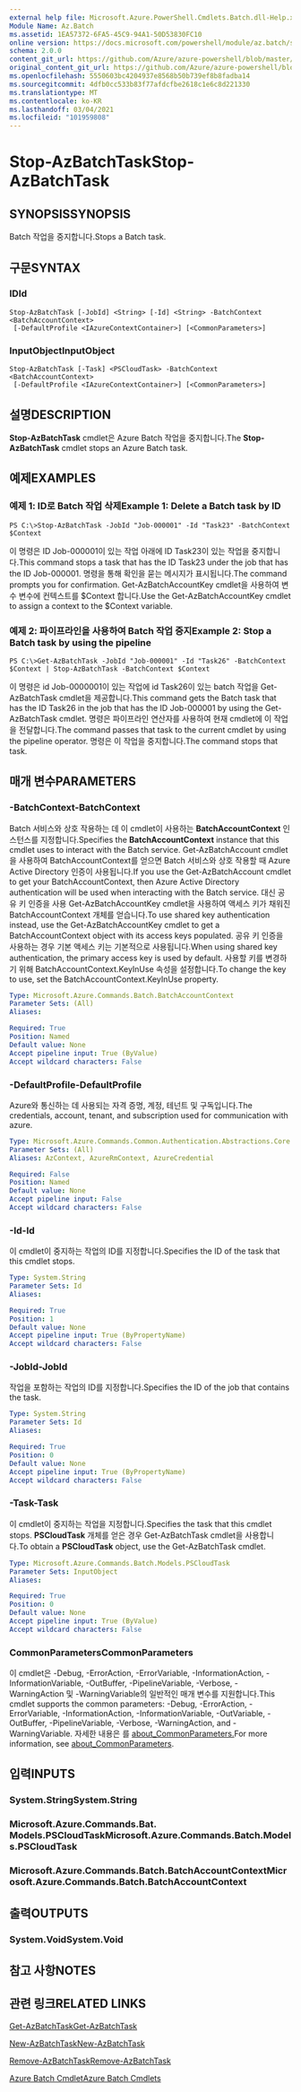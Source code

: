 ```yaml
---
external help file: Microsoft.Azure.PowerShell.Cmdlets.Batch.dll-Help.xml
Module Name: Az.Batch
ms.assetid: 1EA57372-6FA5-45C9-94A1-50D53830FC10
online version: https://docs.microsoft.com/powershell/module/az.batch/stop-azbatchtask
schema: 2.0.0
content_git_url: https://github.com/Azure/azure-powershell/blob/master/src/Batch/Batch/help/Stop-AzBatchTask.md
original_content_git_url: https://github.com/Azure/azure-powershell/blob/master/src/Batch/Batch/help/Stop-AzBatchTask.md
ms.openlocfilehash: 5550603bc4204937e8568b50b739ef8b8fadba14
ms.sourcegitcommit: 4dfb0cc533b83f77afdcfbe2618c1e6c8d221330
ms.translationtype: MT
ms.contentlocale: ko-KR
ms.lasthandoff: 03/04/2021
ms.locfileid: "101959808"
---
```

# <span data-ttu-id="e49cc-101">Stop-AzBatchTask</span><span class="sxs-lookup"><span data-stu-id="e49cc-101">Stop-AzBatchTask</span></span>

## <span data-ttu-id="e49cc-102">SYNOPSIS</span><span class="sxs-lookup"><span data-stu-id="e49cc-102">SYNOPSIS</span></span>
<span data-ttu-id="e49cc-103">Batch 작업을 중지합니다.</span><span class="sxs-lookup"><span data-stu-id="e49cc-103">Stops a Batch task.</span></span>

## <span data-ttu-id="e49cc-104">구문</span><span class="sxs-lookup"><span data-stu-id="e49cc-104">SYNTAX</span></span>

### <span data-ttu-id="e49cc-105">ID</span><span class="sxs-lookup"><span data-stu-id="e49cc-105">Id</span></span>
```
Stop-AzBatchTask [-JobId] <String> [-Id] <String> -BatchContext <BatchAccountContext>
 [-DefaultProfile <IAzureContextContainer>] [<CommonParameters>]
```

### <span data-ttu-id="e49cc-106">InputObject</span><span class="sxs-lookup"><span data-stu-id="e49cc-106">InputObject</span></span>
```
Stop-AzBatchTask [-Task] <PSCloudTask> -BatchContext <BatchAccountContext>
 [-DefaultProfile <IAzureContextContainer>] [<CommonParameters>]
```

## <span data-ttu-id="e49cc-107">설명</span><span class="sxs-lookup"><span data-stu-id="e49cc-107">DESCRIPTION</span></span>
<span data-ttu-id="e49cc-108">**Stop-AzBatchTask** cmdlet은 Azure Batch 작업을 중지합니다.</span><span class="sxs-lookup"><span data-stu-id="e49cc-108">The **Stop-AzBatchTask** cmdlet stops an Azure Batch task.</span></span>

## <span data-ttu-id="e49cc-109">예제</span><span class="sxs-lookup"><span data-stu-id="e49cc-109">EXAMPLES</span></span>

### <span data-ttu-id="e49cc-110">예제 1: ID로 Batch 작업 삭제</span><span class="sxs-lookup"><span data-stu-id="e49cc-110">Example 1: Delete a Batch task by ID</span></span>
```
PS C:\>Stop-AzBatchTask -JobId "Job-000001" -Id "Task23" -BatchContext $Context
```

<span data-ttu-id="e49cc-111">이 명령은 ID Job-000001이 있는 작업 아래에 ID Task23이 있는 작업을 중지합니다.</span><span class="sxs-lookup"><span data-stu-id="e49cc-111">This command stops a task that has the ID Task23 under the job that has the ID Job-000001.</span></span>
<span data-ttu-id="e49cc-112">명령을 통해 확인을 묻는 메시지가 표시됩니다.</span><span class="sxs-lookup"><span data-stu-id="e49cc-112">The command prompts you for confirmation.</span></span>
<span data-ttu-id="e49cc-113">Get-AzBatchAccountKey cmdlet을 사용하여 변수 변수에 컨텍스트를 $Context 합니다.</span><span class="sxs-lookup"><span data-stu-id="e49cc-113">Use the Get-AzBatchAccountKey cmdlet to assign a context to the $Context variable.</span></span>

### <span data-ttu-id="e49cc-114">예제 2: 파이프라인을 사용하여 Batch 작업 중지</span><span class="sxs-lookup"><span data-stu-id="e49cc-114">Example 2: Stop a Batch task by using the pipeline</span></span>
```
PS C:\>Get-AzBatchTask -JobId "Job-000001" -Id "Task26" -BatchContext $Context | Stop-AzBatchTask -BatchContext $Context
```

<span data-ttu-id="e49cc-115">이 명령은 id Job-0000001이 있는 작업에 id Task26이 있는 batch 작업을 Get-AzBatchTask cmdlet을 제공합니다.</span><span class="sxs-lookup"><span data-stu-id="e49cc-115">This command gets the Batch task that has the ID Task26 in the job that has the ID Job-000001 by using the Get-AzBatchTask cmdlet.</span></span>
<span data-ttu-id="e49cc-116">명령은 파이프라인 연산자를 사용하여 현재 cmdlet에 이 작업을 전달합니다.</span><span class="sxs-lookup"><span data-stu-id="e49cc-116">The command passes that task to the current cmdlet by using the pipeline operator.</span></span>
<span data-ttu-id="e49cc-117">명령은 이 작업을 중지합니다.</span><span class="sxs-lookup"><span data-stu-id="e49cc-117">The command stops that task.</span></span>

## <span data-ttu-id="e49cc-118">매개 변수</span><span class="sxs-lookup"><span data-stu-id="e49cc-118">PARAMETERS</span></span>

### <span data-ttu-id="e49cc-119">-BatchContext</span><span class="sxs-lookup"><span data-stu-id="e49cc-119">-BatchContext</span></span>
<span data-ttu-id="e49cc-120">Batch 서비스와 상호 작용하는 데 이 cmdlet이 사용하는 **BatchAccountContext** 인스턴스를 지정합니다.</span><span class="sxs-lookup"><span data-stu-id="e49cc-120">Specifies the **BatchAccountContext** instance that this cmdlet uses to interact with the Batch service.</span></span>
<span data-ttu-id="e49cc-121">Get-AzBatchAccount cmdlet을 사용하여 BatchAccountContext를 얻으면 Batch 서비스와 상호 작용할 때 Azure Active Directory 인증이 사용됩니다.</span><span class="sxs-lookup"><span data-stu-id="e49cc-121">If you use the Get-AzBatchAccount cmdlet to get your BatchAccountContext, then Azure Active Directory authentication will be used when interacting with the Batch service.</span></span> <span data-ttu-id="e49cc-122">대신 공유 키 인증을 사용 Get-AzBatchAccountKey cmdlet을 사용하여 액세스 키가 채워진 BatchAccountContext 개체를 얻습니다.</span><span class="sxs-lookup"><span data-stu-id="e49cc-122">To use shared key authentication instead, use the Get-AzBatchAccountKey cmdlet to get a BatchAccountContext object with its access keys populated.</span></span> <span data-ttu-id="e49cc-123">공유 키 인증을 사용하는 경우 기본 액세스 키는 기본적으로 사용됩니다.</span><span class="sxs-lookup"><span data-stu-id="e49cc-123">When using shared key authentication, the primary access key is used by default.</span></span> <span data-ttu-id="e49cc-124">사용할 키를 변경하기 위해 BatchAccountContext.KeyInUse 속성을 설정합니다.</span><span class="sxs-lookup"><span data-stu-id="e49cc-124">To change the key to use, set the BatchAccountContext.KeyInUse property.</span></span>

```yaml
Type: Microsoft.Azure.Commands.Batch.BatchAccountContext
Parameter Sets: (All)
Aliases:

Required: True
Position: Named
Default value: None
Accept pipeline input: True (ByValue)
Accept wildcard characters: False
```

### <span data-ttu-id="e49cc-125">-DefaultProfile</span><span class="sxs-lookup"><span data-stu-id="e49cc-125">-DefaultProfile</span></span>
<span data-ttu-id="e49cc-126">Azure와 통신하는 데 사용되는 자격 증명, 계정, 테넌트 및 구독입니다.</span><span class="sxs-lookup"><span data-stu-id="e49cc-126">The credentials, account, tenant, and subscription used for communication with azure.</span></span>

```yaml
Type: Microsoft.Azure.Commands.Common.Authentication.Abstractions.Core.IAzureContextContainer
Parameter Sets: (All)
Aliases: AzContext, AzureRmContext, AzureCredential

Required: False
Position: Named
Default value: None
Accept pipeline input: False
Accept wildcard characters: False
```

### <span data-ttu-id="e49cc-127">-Id</span><span class="sxs-lookup"><span data-stu-id="e49cc-127">-Id</span></span>
<span data-ttu-id="e49cc-128">이 cmdlet이 중지하는 작업의 ID를 지정합니다.</span><span class="sxs-lookup"><span data-stu-id="e49cc-128">Specifies the ID of the task that this cmdlet stops.</span></span>

```yaml
Type: System.String
Parameter Sets: Id
Aliases:

Required: True
Position: 1
Default value: None
Accept pipeline input: True (ByPropertyName)
Accept wildcard characters: False
```

### <span data-ttu-id="e49cc-129">-JobId</span><span class="sxs-lookup"><span data-stu-id="e49cc-129">-JobId</span></span>
<span data-ttu-id="e49cc-130">작업을 포함하는 작업의 ID를 지정합니다.</span><span class="sxs-lookup"><span data-stu-id="e49cc-130">Specifies the ID of the job that contains the task.</span></span>

```yaml
Type: System.String
Parameter Sets: Id
Aliases:

Required: True
Position: 0
Default value: None
Accept pipeline input: True (ByPropertyName)
Accept wildcard characters: False
```

### <span data-ttu-id="e49cc-131">-Task</span><span class="sxs-lookup"><span data-stu-id="e49cc-131">-Task</span></span>
<span data-ttu-id="e49cc-132">이 cmdlet이 중지하는 작업을 지정합니다.</span><span class="sxs-lookup"><span data-stu-id="e49cc-132">Specifies the task that this cmdlet stops.</span></span>
<span data-ttu-id="e49cc-133">**PSCloudTask** 개체를 얻은 경우 Get-AzBatchTask cmdlet을 사용합니다.</span><span class="sxs-lookup"><span data-stu-id="e49cc-133">To obtain a **PSCloudTask** object, use the Get-AzBatchTask cmdlet.</span></span>

```yaml
Type: Microsoft.Azure.Commands.Batch.Models.PSCloudTask
Parameter Sets: InputObject
Aliases:

Required: True
Position: 0
Default value: None
Accept pipeline input: True (ByValue)
Accept wildcard characters: False
```

### <span data-ttu-id="e49cc-134">CommonParameters</span><span class="sxs-lookup"><span data-stu-id="e49cc-134">CommonParameters</span></span>
<span data-ttu-id="e49cc-135">이 cmdlet은 -Debug, -ErrorAction, -ErrorVariable, -InformationAction, -InformationVariable, -OutBuffer, -PipelineVariable, -Verbose, -WarningAction 및 -WarningVariable의 일반적인 매개 변수를 지원합니다.</span><span class="sxs-lookup"><span data-stu-id="e49cc-135">This cmdlet supports the common parameters: -Debug, -ErrorAction, -ErrorVariable, -InformationAction, -InformationVariable, -OutVariable, -OutBuffer, -PipelineVariable, -Verbose, -WarningAction, and -WarningVariable.</span></span> <span data-ttu-id="e49cc-136">자세한 내용은 를 [about_CommonParameters.](http://go.microsoft.com/fwlink/?LinkID=113216)</span><span class="sxs-lookup"><span data-stu-id="e49cc-136">For more information, see [about_CommonParameters](http://go.microsoft.com/fwlink/?LinkID=113216).</span></span>

## <span data-ttu-id="e49cc-137">입력</span><span class="sxs-lookup"><span data-stu-id="e49cc-137">INPUTS</span></span>

### <span data-ttu-id="e49cc-138">System.String</span><span class="sxs-lookup"><span data-stu-id="e49cc-138">System.String</span></span>

### <span data-ttu-id="e49cc-139">Microsoft.Azure.Commands.Bat. Models.PSCloudTask</span><span class="sxs-lookup"><span data-stu-id="e49cc-139">Microsoft.Azure.Commands.Batch.Models.PSCloudTask</span></span>

### <span data-ttu-id="e49cc-140">Microsoft.Azure.Commands.Batch.BatchAccountContext</span><span class="sxs-lookup"><span data-stu-id="e49cc-140">Microsoft.Azure.Commands.Batch.BatchAccountContext</span></span>

## <span data-ttu-id="e49cc-141">출력</span><span class="sxs-lookup"><span data-stu-id="e49cc-141">OUTPUTS</span></span>

### <span data-ttu-id="e49cc-142">System.Void</span><span class="sxs-lookup"><span data-stu-id="e49cc-142">System.Void</span></span>

## <span data-ttu-id="e49cc-143">참고 사항</span><span class="sxs-lookup"><span data-stu-id="e49cc-143">NOTES</span></span>

## <span data-ttu-id="e49cc-144">관련 링크</span><span class="sxs-lookup"><span data-stu-id="e49cc-144">RELATED LINKS</span></span>

[<span data-ttu-id="e49cc-145">Get-AzBatchTask</span><span class="sxs-lookup"><span data-stu-id="e49cc-145">Get-AzBatchTask</span></span>](./Get-AzBatchTask.md)

[<span data-ttu-id="e49cc-146">New-AzBatchTask</span><span class="sxs-lookup"><span data-stu-id="e49cc-146">New-AzBatchTask</span></span>](./New-AzBatchTask.md)

[<span data-ttu-id="e49cc-147">Remove-AzBatchTask</span><span class="sxs-lookup"><span data-stu-id="e49cc-147">Remove-AzBatchTask</span></span>](./Remove-AzBatchTask.md)

[<span data-ttu-id="e49cc-148">Azure Batch Cmdlet</span><span class="sxs-lookup"><span data-stu-id="e49cc-148">Azure Batch Cmdlets</span></span>](/powershell/module/Az.Batch/)
